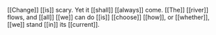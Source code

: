 [[Change]] [[is]] scary. Yet it [[shall]] [[always]] come. [[The]] [[river]] flows, and [[all]] [[we]] can do [[is]] [[choose]] [[how]], or [[whether]], [[we]] stand [[in]] its [[current]].